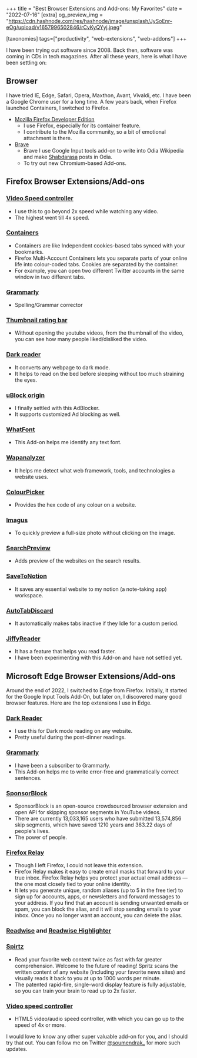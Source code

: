 +++
title = "Best Browser Extensions and Add-ons: My Favorites"
date = "2022-07-16"
[extra]
og_preview_img = "https://cdn.hashnode.com/res/hashnode/image/unsplash/JySoEnr-eOg/upload/v1657996502846/rCvKyQYyj.jpeg"

[taxonomies]
tags=["productivity", "web-extensions", "web-addons"]
+++

I have been trying out software since 2008. Back then, software was coming in CDs in tech magazines. After all these years, here is what I have been settling on:

## Browser

I have tried IE, Edge, Safari, Opera, Maxthon, Avant, Vivaldi, etc. I have been a Google Chrome user for a long time. A few years back, when Firefox launched Containers, I switched to Firefox.

- [Mozilla Firefox Developer Edition](https://www.mozilla.org/en-US/firefox/developer/)
  - I use Firefox, especially for its container feature.
  - I contribute to the Mozilla community, so a bit of emotional attachment is there.
- [Brave](https://brave.com/)
  - Brave I use Google Input tools add-on to write into Odia Wikipedia and make [Shabdarasa](https://www.sabdarasa.com) posts in Odia.
  - To try out new Chromium-based Add-ons.

## Firefox Browser Extensions/Add-ons

### [Video Speed controller](https://github.com/codebicycle/videospeed)

- I use this to go beyond 2x speed while watching any video.
- The highest went till 4x speed.

### [Containers](https://addons.mozilla.org/en-US/firefox/addon/multi-account-containers/)

- Containers are like Independent cookies-based tabs synced with your bookmarks.
- Firefox Multi-Account Containers lets you separate parts of your online life into colour-coded tabs. Cookies are separated by the container.
- For example, you can open two different Twitter accounts in the same window in two different tabs.

### [Grammarly](https://app.grammarly.com/)

- Spelling/Grammar corrector

### [Thumbnail rating bar](https://github.com/elliotwaite/thumbnail-rating-bar-for-youtube)

- Without opening the youtube videos, from the thumbnail of the video, you can see how many people liked/disliked the video.

### [Dark reader](https://darkreader.org/)

- It converts any webpage to dark mode.
- It helps to read on the bed before sleeping without too much straining the eyes.

### [uBlock origin](https://github.com/gorhill/uBlock#ublock-origin)

- I finally settled with this AdBlocker.
- It supports customized Ad blocking as well.

### [WhatFont](https://github.com/chengyin/WhatFont-Bookmarklet)

- This Add-on helps me identify any text font.

### [Wapanalyzer](https://www.wappalyzer.com/)

- It helps me detect what web framework, tools, and technologies a website uses.

### [ColourPicker](https://addons.mozilla.org/en-US/firefox/addon/colorpick-eyedropper/)

- Provides the hex code of any colour on a website.

### [Imagus](https://www.reddit.com/r/imagus/)

- To quickly preview a full-size photo without clicking on the image.

### [SearchPreview](https://searchpreview.de/)

- Adds preview of the websites on the search results.

### [SaveToNotion](https://addons.mozilla.org/en-US/firefox/addon/save-to-notion/)

- It saves any essential website to my notion (a note-taking app) workspace.

### [AutoTabDiscard](https://add0n.com/tab-discard.html)

- It automatically makes tabs inactive if they Idle for a custom period.

### [JiffyReader](https://www.jiffyreader.com/)

- It has a feature that helps you read faster.
- I have been experimenting with this Add-on and have not settled yet.

## Microsoft Edge Browser Extensions/Add-ons

Around the end of 2022, I switched to Edge from Firefox. Initially, it started for the Google Input Tools Add-On, but later on, I discovered many good browser features. Here are the top extensions I use in Edge.

### [Dark Reader](https://microsoftedge.microsoft.com/addons/detail/dark-reader/ifoakfbpdcdoeenechcleahebpibofpc)

- I use this for Dark mode reading on any website.
- Pretty useful during the post-dinner readings.

### [Grammarly](https://microsoftedge.microsoft.com/addons/detail/grammarly-grammar-checke/cnlefmmeadmemmdciolhbnfeacpdfbkd)

- I have been a subscriber to Grammarly.
- This Add-on helps me to write error-free and grammatically correct sentences.

### [SponsorBlock](https://sponsor.ajay.app/)

- SponsorBlock is an open-source crowdsourced browser extension and open API for skipping sponsor segments in YouTube videos.
- There are currently 13,033,165 users who have submitted 13,574,856 skip segments, which have saved 1210 years and 363.22 days of people's lives.
- The power of people.

### [Firefox Relay](https://chrome.google.com/webstore/detail/firefox-relay/lknpoadjjkjcmjhbjpcljdednccbldeb)

- Though I left Firefox, I could not leave this extension.
- Firefox Relay makes it easy to create email masks that forward to your true inbox.
  Firefox Relay helps you protect your actual email address — the one most closely tied to your online identity.
- It lets you generate unique, random aliases (up to 5 in the free tier) to sign up for accounts, apps, or newsletters and forward messages to your address. If you find that an account is sending unwanted emails or spam, you can block the alias, and it will stop sending emails to your inbox. Once you no longer want an account, you can delete the alias.

### [Readwise](https://chrome.google.com/webstore/detail/readwise/egfepjgjabnppmaiadpedbgadkcelcbd) and [Readwise Highlighter](https://chrome.google.com/webstore/detail/readwise-highlighter/jjhefcfhmnkfeepcpnilbbkaadhngkbi)

### [Spirtz](https://chrome.google.com/webstore/detail/spritz/llgdihpoebhhmkdfabfhflonfkkmeblk)

- Read your favorite web content twice as fast with far greater comprehension.
  Welcome to the future of reading! Spritz scans the written content of any website (including your favorite news sites) and visually reads it back to you at up to 1000 words per minute.
- The patented rapid-fire, single-word display feature is fully adjustable, so you can train your brain to read up to 2x faster.

### [Video speed controller](https://github.com/igrigorik/videospeed)

- HTML5 video/audio speed controller, with which you can go up to the speed of 4x or more.

I would love to know any other super valuable add-on for you, and I should try that out. You can follow me on Twitter [@soumendrak\_](https://twitter.com/soumendrak_) for more such updates.

